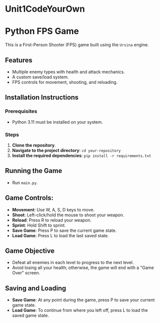 # Unit1CodeYourOwn
# Python FPS Game

This is a First-Person Shooter (FPS) game built using the `Ursina` engine.

## Features
- Multiple enemy types with health and attack mechanics.
- A custom save/load system.
- FPS controls for movement, shooting, and reloading.

## Installation Instructions

### Prerequisites
- Python 3.11 must be installed on your system.

### Steps
1. **Clone the repository**.
2. **Navigate to the project directory**: `cd your-repository`
3. **Install the required dependencies**: `pip install -r requirements.txt`

## Running the Game
- Run `main.py`.

## Game Controls:
- **Movement**: Use W, A, S, D keys to move.
- **Shoot**: Left-click/hold the mouse to shoot your weapon.
- **Reload**: Press R to reload your weapon.
- **Sprint**: Hold Shift to sprint.
- **Save Game**: Press P to save the current game state.
- **Load Game**: Press L to load the last saved state.

## Game Objective
- Defeat all enemies in each level to progress to the next level.
- Avoid losing all your health; otherwise, the game will end with a "Game Over" screen.

## Saving and Loading
- **Save Game**: At any point during the game, press P to save your current game state.
- **Load Game**: To continue from where you left off, press L to load the saved game state.
